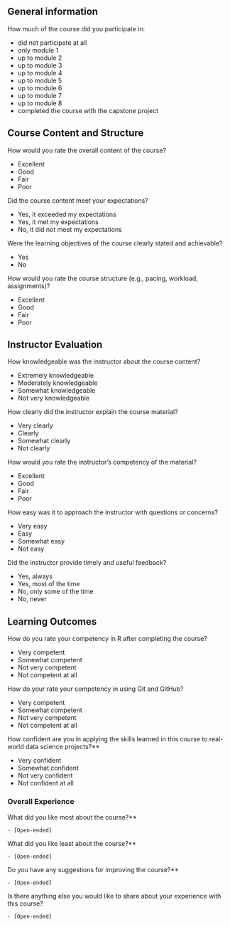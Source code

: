 
## General information

How much of the course did you participate in:

- did not participate at all
- only module 1
- up to module 2
- up to module 3
- up to module 4
- up to module 5
- up to module 6
- up to module 7
- up to module 8
- completed the course with the capstone project

## Course Content and Structure

How would you rate the overall content of the course?

- Excellent
- Good
- Fair
- Poor

Did the course content meet your expectations?

- Yes, it exceeded my expectations
- Yes, it met my expectations
- No, it did not meet my expectations

Were the learning objectives of the course clearly stated and achievable?

- Yes
- No

How would you rate the course structure (e.g., pacing, workload, assignments)?

- Excellent
- Good
- Fair
- Poor

## Instructor Evaluation

How knowledgeable was the instructor about the course content?

- Extremely knowledgeable
- Moderately knowledgeable
- Somewhat knowledgeable
- Not very knowledgeable

How clearly did the instructor explain the course material?

- Very clearly
- Clearly
- Somewhat clearly
- Not clearly

How would you rate the instructor’s competency of the material?

- Excellent
- Good
- Fair
- Poor

How easy was it to approach the instructor with questions or concerns?

- Very easy
- Easy
- Somewhat easy
- Not easy

Did the instructor provide timely and useful feedback?

- Yes, always
- Yes, most of the time
- No, only some of the time
- No, never

## Learning Outcomes

How do you rate your competency in R after completing the course?

- Very competent
- Somewhat competent
- Not very competent
- Not competent at all

How do your rate your competency in using Git and GitHub?

- Very competent
- Somewhat competent
- Not very competent
- Not competent at all


How confident are you in applying the skills learned in this course to real-world data science projects?**

- Very confident
- Somewhat confident
- Not very confident
- Not confident at all

### Overall Experience


What did you like most about the course?**

    - [Open-ended]

What did you like least about the course?**

    - [Open-ended]

Do you have any suggestions for improving the course?**

    - [Open-ended]

Is there anything else you would like to share about your experience with this course?

    - [Open-ended]



 
